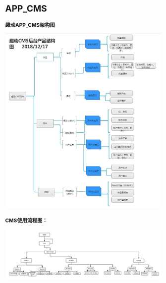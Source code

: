 # APP_CMS

### 趣动APP_CMS架构图
![image](https://github.com/niniupiwofu/APP_CMS/blob/master/img/%E5%90%8E%E7%AB%AF%E6%9E%B6%E6%9E%84%E5%9B%BE.jpg?raw=true)


### CMS使用流程图：
![image](https://github.com/niniupiwofu/APP_CMS/blob/master/img/%E5%90%8E%E7%AB%AF%E6%B5%81%E7%A8%8B%E5%9B%BE.png?raw=true)